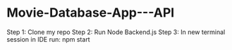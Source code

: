# Movie-Database-App---API
Step 1: Clone my repo
Step 2: Run Node Backend.js
Step 3: In new terminal session in IDE run: npm start 
